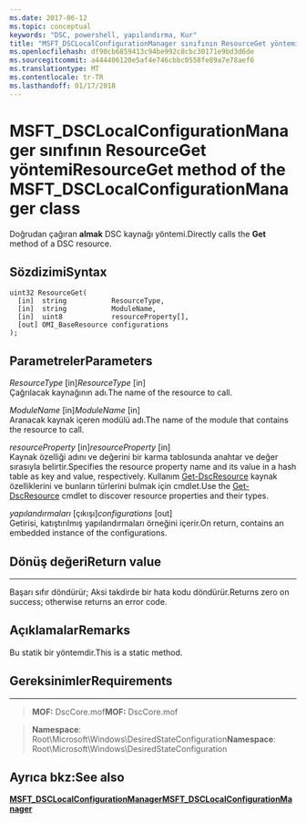 ```yaml
---
ms.date: 2017-06-12
ms.topic: conceptual
keywords: "DSC, powershell, yapılandırma, Kur"
title: "MSFT_DSCLocalConfigurationManager sınıfının ResourceGet yöntemi"
ms.openlocfilehash: df90cb6859413c94be992c8cbc30171e9bd3d6de
ms.sourcegitcommit: a444406120e5af4e746cbbc0558fe89a7e78aef6
ms.translationtype: MT
ms.contentlocale: tr-TR
ms.lasthandoff: 01/17/2018
---
```

# <a name="resourceget-method-of-the-msftdsclocalconfigurationmanager-class"></a><span data-ttu-id="7e0df-103">MSFT_DSCLocalConfigurationManager sınıfının ResourceGet yöntemi</span><span class="sxs-lookup"><span data-stu-id="7e0df-103">ResourceGet method of the MSFT_DSCLocalConfigurationManager class</span></span>

<span data-ttu-id="7e0df-104">Doğrudan çağıran **almak** DSC kaynağı yöntemi.</span><span class="sxs-lookup"><span data-stu-id="7e0df-104">Directly calls the **Get** method of a DSC resource.</span></span>

<a name="syntax"></a><span data-ttu-id="7e0df-105">Sözdizimi</span><span class="sxs-lookup"><span data-stu-id="7e0df-105">Syntax</span></span>
------

```mof
uint32 ResourceGet(
  [in]  string           ResourceType,
  [in]  string           ModuleName,
  [in]  uint8            resourceProperty[],
  [out] OMI_BaseResource configurations
);
```

<a name="parameters"></a><span data-ttu-id="7e0df-106">Parametreler</span><span class="sxs-lookup"><span data-stu-id="7e0df-106">Parameters</span></span>
----------

<span data-ttu-id="7e0df-107">*ResourceType* \[in\]</span><span class="sxs-lookup"><span data-stu-id="7e0df-107">*ResourceType* \[in\]</span></span>  
<span data-ttu-id="7e0df-108">Çağrılacak kaynağının adı.</span><span class="sxs-lookup"><span data-stu-id="7e0df-108">The name of the resource to call.</span></span>

<span data-ttu-id="7e0df-109">*ModuleName* \[in\]</span><span class="sxs-lookup"><span data-stu-id="7e0df-109">*ModuleName* \[in\]</span></span>  
<span data-ttu-id="7e0df-110">Aranacak kaynak içeren modülü adı.</span><span class="sxs-lookup"><span data-stu-id="7e0df-110">The name of the module that contains the resource to call.</span></span>

<span data-ttu-id="7e0df-111">*resourceProperty* \[in\]</span><span class="sxs-lookup"><span data-stu-id="7e0df-111">*resourceProperty* \[in\]</span></span>  
<span data-ttu-id="7e0df-112">Kaynak özelliği adını ve değerini bir karma tablosunda anahtar ve değer sırasıyla belirtir.</span><span class="sxs-lookup"><span data-stu-id="7e0df-112">Specifies the resource property name and its value in a hash table as key and value, respectively.</span></span> <span data-ttu-id="7e0df-113">Kullanım [Get-DscResource](https://technet.microsoft.com/en-us/library/dn521625.aspx) kaynak özelliklerini ve bunların türlerini bulmak için cmdlet.</span><span class="sxs-lookup"><span data-stu-id="7e0df-113">Use the [Get-DscResource](https://technet.microsoft.com/en-us/library/dn521625.aspx) cmdlet to discover resource properties and their types.</span></span>

<span data-ttu-id="7e0df-114">*yapılandırmaları* \[çıkışı\]</span><span class="sxs-lookup"><span data-stu-id="7e0df-114">*configurations* \[out\]</span></span>  
<span data-ttu-id="7e0df-115">Getirisi, katıştırılmış yapılandırmaları örneğini içerir.</span><span class="sxs-lookup"><span data-stu-id="7e0df-115">On return, contains an embedded instance of the configurations.</span></span>

## <a name="return-value"></a><span data-ttu-id="7e0df-116">Dönüş değeri</span><span class="sxs-lookup"><span data-stu-id="7e0df-116">Return value</span></span>
------------

<span data-ttu-id="7e0df-117">Başarı sıfır döndürür; Aksi takdirde bir hata kodu döndürür.</span><span class="sxs-lookup"><span data-stu-id="7e0df-117">Returns zero on success; otherwise returns an error code.</span></span>

## <a name="remarks"></a><span data-ttu-id="7e0df-118">Açıklamalar</span><span class="sxs-lookup"><span data-stu-id="7e0df-118">Remarks</span></span>

<span data-ttu-id="7e0df-119">Bu statik bir yöntemdir.</span><span class="sxs-lookup"><span data-stu-id="7e0df-119">This is a static method.</span></span>

## <a name="requirements"></a><span data-ttu-id="7e0df-120">Gereksinimler</span><span class="sxs-lookup"><span data-stu-id="7e0df-120">Requirements</span></span>
------------
><span data-ttu-id="7e0df-121">**MOF:** DscCore.mof</span><span class="sxs-lookup"><span data-stu-id="7e0df-121">**MOF:** DscCore.mof</span></span>

><span data-ttu-id="7e0df-122">**Namespace**: Root\Microsoft\Windows\DesiredStateConfiguration</span><span class="sxs-lookup"><span data-stu-id="7e0df-122">**Namespace**: Root\Microsoft\Windows\DesiredStateConfiguration</span></span>


## <a name="see-also"></a><span data-ttu-id="7e0df-123">Ayrıca bkz:</span><span class="sxs-lookup"><span data-stu-id="7e0df-123">See also</span></span>


[<span data-ttu-id="7e0df-124">**MSFT_DSCLocalConfigurationManager**</span><span class="sxs-lookup"><span data-stu-id="7e0df-124">**MSFT_DSCLocalConfigurationManager**</span></span>](msft-dsclocalconfigurationmanager.md)


 

 



